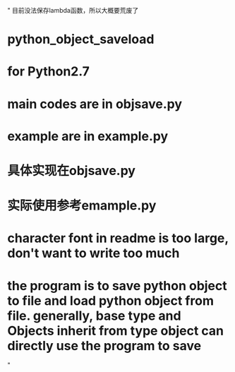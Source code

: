 "
目前没法保存lambda函数，所以大概要荒废了
# python_object_saveload

# for Python2.7

# main codes are in objsave.py
# example are in example.py

# 具体实现在objsave.py
# 实际使用参考emample.py

# character font in readme is too large, don't want to write too much
# the program is to save python object to file and load python object from file. generally, base type and Objects inherit from type object can directly use the program to save 
"

